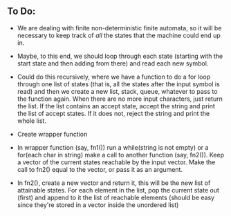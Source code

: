 ## To Do:
- We are dealing with finite non-deterministic finite automata, so 
it will be necessary to keep track of *all* the states that the machine
could end up in. 
- Maybe, to this end, we should loop through each state (starting with the
start state and then adding from there) and read each new symbol.
- Could do this recursively, where we have a function to do a for loop 
through one list of states (that is, all the states after the input 
symbol is read) and then we create a new list, stack, queue, whatever
to pass to the function again. When there are no more input characters, 
just return the list. If the list contains an accept state, accept the string
and print the list of accept states. If it does not, reject the string and 
print the whole list.

- Create wrapper function
- In wrapper function (say, fn1()) run a while(string is not empty) or a for(each
  char in string) make a call to another function (say, fn2()). Keep a vector
  of the current states reachable by the input vector. Make the call to fn2()
  equal to the vector, or pass it as an argument.
- In fn2(), create a new vector and return it, this will be the new list of attainable
  states. For each element in the list, pop the current state out (first) and append to it 
  the list of reachable elements (should be easy since they're stored in a vector
  inside the unordered list)
